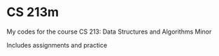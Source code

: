 # CS 213m
My codes for the course CS 213: Data Structures and Algorithms Minor

Includes assignments and practice
